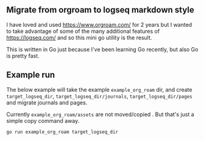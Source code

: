 ## Migrate from orgroam to logseq markdown style
I have loved and used https://www.orgroam.com/ for 2 years but I wanted to take advantage of some of the many additional features of https://logseq.com/ and so this mini go utility is the result. 

This is written in Go just because I've been learning Go recently, but also Go is pretty fast.

## Example run 
The below example will take the example `example_org_roam` dir, and create `target_logseq_dir`, `target_logseq_dir/journals`, `target_logseq_dir/pages` and migrate journals and pages. 

Currently `example_org_roam/assets` are not moved/copied . But that's just a simple copy command away. 

```sh
go run example_org_roam target_logseq_dir
```
